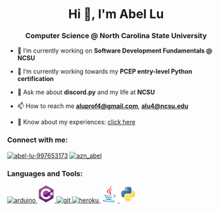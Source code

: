 <h1 align="center">Hi 👋, I'm Abel Lu</h1>
<h3 align="center">Computer Science @ North Carolina State University</h3>

- 🔭 I’m currently working on **Software Development Fundamentals @ NCSU**

- 🌱 I’m currently working towards my **PCEP entry-level Python certification**

- 💬 Ask me about **discord.py** and my life at **NCSU**

- 📫 How to reach me **aluprof4@gmail.com**, **alu4@ncsu.edu**

- 📄 Know about my experiences: [click here](https://github.com/azn-abel/azn-abel/blob/main/resume%20for%20github.pdf)

<h3 align="left">Connect with me:</h3>
<p align="left">
<a href="https://linkedin.com/in/abel-lu-997653173" target="blank"><img align="center" src="https://raw.githubusercontent.com/rahuldkjain/github-profile-readme-generator/master/src/images/icons/Social/linked-in-alt.svg" alt="abel-lu-997653173" height="30" width="40" /></a>
<a href="https://instagram.com/azn_abel" target="blank"><img align="center" src="https://raw.githubusercontent.com/rahuldkjain/github-profile-readme-generator/master/src/images/icons/Social/instagram.svg" alt="azn_abel" height="30" width="40" /></a>
</p>

<h3 align="left">Languages and Tools:</h3>
<p align="left"> <a href="https://www.arduino.cc/" target="_blank" rel="noreferrer"> <img src="https://cdn.worldvectorlogo.com/logos/arduino-1.svg" alt="arduino" width="40" height="40"/> </a> <a href="https://www.w3schools.com/cs/" target="_blank" rel="noreferrer"> <img src="https://raw.githubusercontent.com/devicons/devicon/master/icons/csharp/csharp-original.svg" alt="csharp" width="40" height="40"/> </a> <a href="https://git-scm.com/" target="_blank" rel="noreferrer"> <img src="https://www.vectorlogo.zone/logos/git-scm/git-scm-icon.svg" alt="git" width="40" height="40"/> </a> <a href="https://heroku.com" target="_blank" rel="noreferrer"> <img src="https://www.vectorlogo.zone/logos/heroku/heroku-icon.svg" alt="heroku" width="40" height="40"/> </a> <a href="https://www.java.com" target="_blank" rel="noreferrer"> <img src="https://raw.githubusercontent.com/devicons/devicon/master/icons/java/java-original.svg" alt="java" width="40" height="40"/> </a> <a href="https://www.python.org" target="_blank" rel="noreferrer"> <img src="https://raw.githubusercontent.com/devicons/devicon/master/icons/python/python-original.svg" alt="python" width="40" height="40"/> </a> </p>
